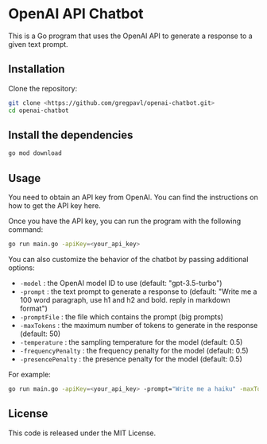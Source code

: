# OpenAI API Chatbot

This is a Go program that uses the OpenAI API to generate a response to a given text prompt.

## Installation

Clone the repository:

```bash
git clone <https://github.com/gregpavl/openai-chatbot.git>
cd openai-chatbot
```

## Install the dependencies

```bash
go mod download
```

## Usage

You need to obtain an API key from OpenAI. You can find the instructions on how to get the API key here.

Once you have the API key, you can run the program with the following command:

```bash
go run main.go -apiKey=<your_api_key>
```

You can also customize the behavior of the chatbot by passing additional options:

- `-model` : the OpenAI model ID to use (default: "gpt-3.5-turbo")
- `-prompt` : the text prompt to generate a response to (default: "Write me a 100 word paragraph, use h1 and h2 and bold. reply in markdown format")
- `-promptFile` : the file which contains the prompt (big prompts)
- `-maxTokens` : the maximum number of tokens to generate in the response (default: 50)
- `-temperature` : the sampling temperature for the model (default: 0.5)
- `-frequencyPenalty` : the frequency penalty for the model (default: 0.5)
- `-presencePenalty` : the presence penalty for the model (default: 0.5)

For example:

```bash
go run main.go -apiKey=<your_api_key> -prompt="Write me a haiku" -maxTokens=20
```

## License

This code is released under the MIT License.
